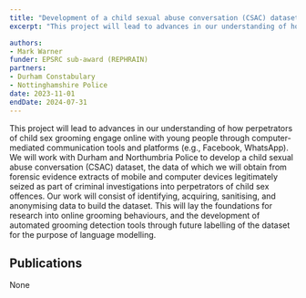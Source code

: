 ```yaml
---
title: "Development of a child sexual abuse conversation (CSAC) dataset"
excerpt: "This project will lead to advances in our understanding of how perpetrators of child sexual grooming engage online with young people through computer-mediated communication tools and platforms (e.g., Facebook, WhatsApp)."

authors:
- Mark Warner
funder: EPSRC sub-award (REPHRAIN)
partners: 
- Durham Constabulary
- Nottinghamshire Police
date: 2023-11-01
endDate: 2024-07-31
---
```


This project will lead to advances in our understanding of how perpetrators of child sex grooming engage online with young people through computer-mediated communication tools and platforms (e.g., Facebook, WhatsApp). We will work with Durham and Northumbria Police to develop a child sexual abuse conversation (CSAC) dataset, the data of which we will obtain from forensic evidence extracts of mobile and computer devices legitimately seized as part of criminal investigations into perpetrators of child sex offences. Our work will consist of identifying, acquiring, sanitising, and anonymising data to build the dataset. This will lay the foundations for research into online grooming behaviours, and the development of automated grooming detection tools through future labelling of the dataset for the purpose of language modelling. 

## Publications

None